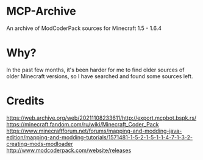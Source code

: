 # MCP-Archive
An archive of ModCoderPack sources for Minecraft 1.5 - 1.6.4

# Why?
In the past few months, it's been harder for me to find older sources of older Minecraft versions, so I have searched and found some sources left.

# Credits
https://web.archive.org/web/20211108233611/http://export.mcpbot.bspk.rs/
https://minecraft.fandom.com/ru/wiki/Minecraft_Coder_Pack
https://www.minecraftforum.net/forums/mapping-and-modding-java-edition/mapping-and-modding-tutorials/1571481-1-5-2-1-5-1-1-4-7-1-3-2-creating-mods-modloader
http://www.modcoderpack.com/website/releases
